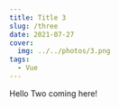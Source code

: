 ```yaml
---
title: Title 3
slug: /three
date: 2021-07-27
cover:
  img: ../../photos/3.png
tags:
  - Vue
---
```


Hello Two coming here!

